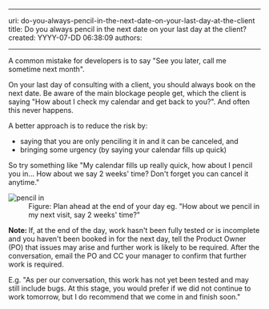 

---
uri: do-you-always-pencil-in-the-next-date-on-your-last-day-at-the-client
title: Do you always pencil in the next date on your last day at the client?
created: YYYY-07-DD 06:38:09
authors:

---




<span class='intro'> A common mistake for developers is to say &quot;See you later, call me sometime next month&quot;. 
<br> </span>

<p>On your last day of consulting with a client, you should always book on the next date. Be aware of the main blockage people get, which the client is saying &quot;How about I check my calendar and get back to you?&quot;. And often this never happens. </p> A better approach is to reduce the risk by&#58; 
<ul><li>saying that you are only penciling it in and it can be canceled, and </li><li>bringing some urgency (by saying your calendar fills up quick) </li></ul><p>So try something like &quot;My calendar fills up really quick, how about I pencil you in... How about we say 2 weeks' time? Don't forget you can cancel it anytime.&quot;​​</p><dl class="goodImage"><dt>
      <img alt="pencil in" src="/PublishingImages/mobile-calendar.jpg" /> 
   </dt><dd>Figure&#58; Plan ahead at the end of your day eg. &quot;How about we pencil in my next visit, say 2 weeks' time?&quot; </dd></dl><p>
   <strong>Note&#58; </strong>If, at the end of the day, work hasn't been fully tested or is incomplete and you haven't been booked in for the next day, tell the Product Owner (PO) that issues may arise and further work is likely to be required. After the conversation, email the PO and CC your manager to confirm that further work is required.</p><p>E.g. &quot;As per our conversation, this work has not yet been tested and may still include bugs. At this stage, you would prefer if we did not continue to work tomorrow, but I do recommend that we come in and finish soon.&quot;</p><dl class="goodImage"></dl>


